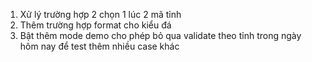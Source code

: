 1. Xử lý trường hợp 2 chọn 1 lúc 2 mã tỉnh
2. Thêm trường hợp format cho kiểu đá
3. Bật thêm mode demo cho phép bỏ qua validate theo tỉnh trong ngày hôm nay để test thêm nhiều case khác
